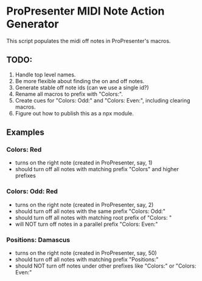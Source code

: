 # ProPresenter MIDI Note Action Generator
This script populates the midi off notes in ProPresenter's macros. 

## TODO:
1. Handle top level names.
2. Be more flexible about finding the on and off notes.
3. Generate stable off note ids (can we use a single id?)
4. Rename all macros to prefix with "Colors:".
5. Create cues for "Colors: Odd:" and "Colors: Even:", including clearing macros.
6. Figure out how to publish this as a npx module.

## Examples

### Colors: Red
- turns on the right note (created in ProPresenter, say, 1)
- should turn off all notes with matching prefix "Colors" and higher prefixes

### Colors: Odd: Red
- turns on the right note (created in ProPresenter, say, 2)
- should turn off all notes with the same prefix "Colors: Odd:"
- should turn off all notes with matching root prefix of "Colors: "
- will NOT turn off notes in a parallel prefix "Colors: Even:"

### Positions: Damascus
- turns on the right note (created in ProPresenter, say, 50)
- should turn off all notes with matching prefix "Positions:"
- should NOT turn off notes under other prefixes like "Colors:" or "Colors: Even:"

